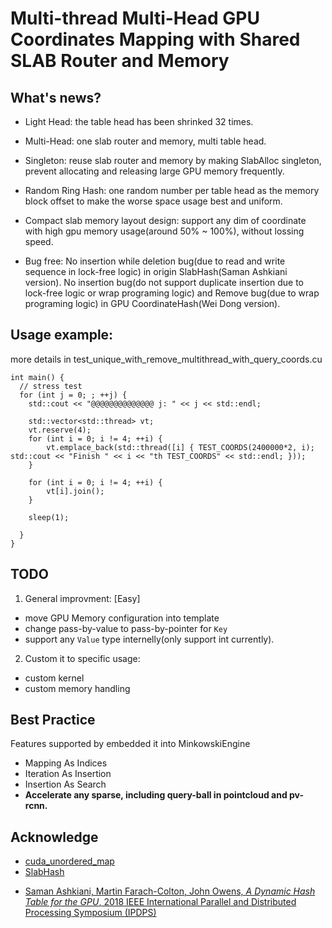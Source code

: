 # Multi-thread Multi-Head GPU Coordinates Mapping with Shared SLAB Router and Memory

## What's news?
- Light Head: the table head has been shrinked 32 times.
- Multi-Head: one slab router and memory, multi table head.
- Singleton: reuse slab router and memory by making SlabAlloc singleton,
  prevent allocating and releasing large GPU memory frequently.
- Random Ring Hash: one random number per table head as the memory block
  offset to make the worse space usage best and uniform.
- Compact slab memory layout design: support any dim of coordinate with
  high gpu memory usage(around 50% ~ 100%), without lossing speed.

- Bug free: No insertion while deletion bug(due to read and write
  sequence in lock-free logic) in origin SlabHash(Saman
  Ashkiani version).
            No insertion bug(do not support duplicate insertion due to lock-free logic or wrap programing logic) and Remove bug(due to wrap programing logic) in GPU CoordinateHash(Wei Dong version).

## Usage example:
more details in test_unique_with_remove_multithread_with_query_coords.cu

```
int main() {
  // stress test
  for (int j = 0; ; ++j) {
    std::cout << "@@@@@@@@@@@@@@ j: " << j << std::endl;

    std::vector<std::thread> vt;
    vt.reserve(4);
    for (int i = 0; i != 4; ++i) {
        vt.emplace_back(std::thread([i] { TEST_COORDS(2400000*2, i); std::cout << "Finish " << i << "th TEST_COORDS" << std::endl; }));
    }

    for (int i = 0; i != 4; ++i) {
        vt[i].join();
    }

    sleep(1);

  }
}
```

## TODO


1. General improvment: [Easy]

  - move GPU Memory configuration into template
  - change pass-by-value to pass-by-pointer for `Key`
  - support any `Value` type internelly(only support int currently).

2. Custom it to specific usage:

  - custom kernel
  - custom memory handling

## Best Practice

Features supported by embedded it into MinkowskiEngine

  - Mapping As Indices
  - Iteration As Insertion
  - Insertion As Search
  - **Accelerate any sparse, including query-ball in pointcloud and
    pv-rcnn.**

## Acknowledge

  - [cuda_unordered_map](https://github.com/theNded/cuda_unordered_map)
  - [SlabHash](https://github.com/owensgroup/SlabHash)
  * [Saman Ashkiani, Martin Farach-Colton, John Owens, *A Dynamic Hash Table for the GPU*, 2018 IEEE International Parallel and Distributed Processing Symposium (IPDPS)](https://ieeexplore.ieee.org/abstract/document/8425196)
